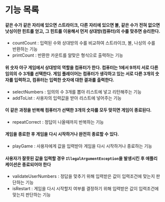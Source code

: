 # 기능 목록

#### 같은 수가 같은 자리에 있으면 스트라이크, 다른 자리에 있으면 볼, 같은 수가 전혀 없으면 낫싱이란 힌트를 얻고, 그 힌트를 이용해서 먼저 상대방(컴퓨터)의 수를 맞추면 승리한다.
- countCount : 입력된 수와 상대방의 수를 비교하여 스트라이크, 볼, 나싱의 수를 반환하는 기능
- printCount : 반환한 카운트를 알맞은 형식으로 출력하는 기능

#### 위 숫자 야구 게임에서 상대방의 역할을 컴퓨터가 한다. 컴퓨터는 1에서 9까지 서로 다른 임의의 수 3개를 선택한다. 게임 플레이어는 컴퓨터가 생각하고 있는 서로 다른 3개의 숫자를 입력하고, 컴퓨터는 입력한 숫자에 대한 결과를 출력한다.
- selectNumbers : 임의의 수 3개를 뽑아 리스트에 넣고 리턴해주는 기능
- addToList : 사용자의 입력값을 받아 리스트에 넣어주는 기능

#### 이 같은 과정을 반복해 컴퓨터가 선택한 3개의 숫자를 모두 맞히면 게임이 종료된다.
- repeatCorrect : 정답이 나올때까지 반복하는 기능

#### 게임을 종료한 후 게임을 다시 시작하거나 완전히 종료할 수 있다.
- playGame : 사용자에게 값을 입력받아 게임을 다시 시작하거나 종료하는 기능

#### 사용자가 잘못된 값을 입력할 경우 `IllegalArgumentException`을 발생시킨 후 애플리케이션은 종료되어야 한다
- validateUserNumbers : 정답을 맞추기 위해 입력받은 값이 입력조건에 맞는지 판단하는 기능
- isRestart : 게임을 다시 시작할지 여부를 결정하기 위해 입력받은 값이 입력조건에 맞는지 판단하는 기능
